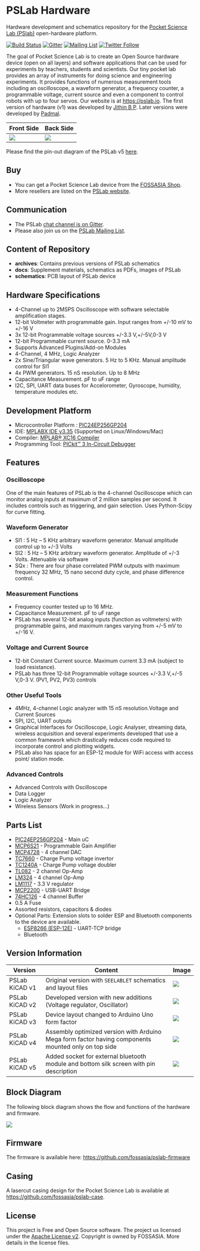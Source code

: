 # PSLab Hardware

Hardware development and schematics repository for the [Pocket Science Lab (PSlab)](https://pslab.io) open-hardware platform.

[![Build Status](https://travis-ci.org/fossasia/pslab-hardware.svg?branch=master)](https://travis-ci.org/fossasia/pslab-hardware)
[![Gitter](https://badges.gitter.im/fossasia/pslab.svg)](https://gitter.im/fossasia/pslab?utm_source=badge&utm_medium=badge&utm_campaign=pr-badge)
[![Mailing List](https://img.shields.io/badge/Mailing%20List-FOSSASIA-blue.svg)](https://groups.google.com/forum/#!forum/pslab-fossasia)
[![Twitter Follow](https://img.shields.io/twitter/follow/pslabio.svg?style=social&label=Follow&maxAge=2592000?style=flat-square)](https://twitter.com/pslabio)

The goal of Pocket Science Lab is to create an Open Source hardware device (open on all layers) and software applications that can be used for experiments by teachers, students and scientists. Our tiny pocket lab provides an array of instruments for doing science and engineering experiments. It provides functions of numerous measurement tools including an oscilloscope, a waveform generator, a frequency counter, a programmable voltage, current source and even a component to control robots with up to four servos. Our website is at https://pslab.io. The first version of hardware (v1) was developed by [Jithin B P](https://github.com/jithinbp). Later versions were developed by [Padmal](https://github.com/CloudyPadmal).

Front Side                        | Back Side
 -------------------------------- | ----------------------------------
![](docs/images/PSLab_v5_top.png) | ![](docs/images/PSLab_v5_bottom.png)

Please find the pin-out diagram of the PSLab v5 [here](docs/pin_layouts/PSLab_Pin_Layout.pdf).

## Buy

* You can get a Pocket Science Lab device from the [FOSSASIA Shop](https://fossasia.com).
* More resellers are listed on the [PSLab website](https://pslab.io/shop/).

## Communication

* The PSLab [chat channel is on Gitter](https://gitter.im/fossasia/pslab).
* Please also join us on the [PSLab Mailing List](https://groups.google.com/forum/#!forum/pslab-fossasia).

## Content of Repository

* **archives**: Contains previous versions of PSLab schematics
* **docs**: Supplement materials, schematics as PDFs, images of PSLab
* **schematics**: PCB layout of PSLab device

## Hardware Specifications

* 4-Channel up to 2MSPS Oscilloscope with software selectable amplification stages.
* 12-bit Voltmeter with programmable gain. Input ranges from +/-10 mV to +/-16 V
* 3x 12-bit Programmable voltage sources +/-3.3 V,+/-5V,0-3 V
* 12-bit Programmable current source. 0-3.3 mA
* Supports Advanced Plugins/Add-on Modules
* 4-Channel, 4 MHz, Logic Analyzer
* 2x Sine/Triangular wave generators. 5 Hz to 5 KHz. Manual amplitude control for SI1
* 4x PWM generators. 15 nS resolution. Up to 8 MHz
* Capacitance Measurement. pF to uF range
* I2C, SPI, UART data buses for Accelorometer, Gyroscope, humidity, temperature modules etc.

## Development Platform

* Microcontroller Platform : [PIC24EP256GP204](http://www.microchip.com/wwwproducts/en/PIC24EP256GP204)
* IDE: [MPLABX IDE v3.35](http://www.microchip.com/mplab/mplab-x-ide) (Supported on Linux/Windows/Mac)
* Compiler: [MPLAB® XC16 Compiler](http://www.microchip.com/mplab/compilers)
* Programming Tool: [PICkit™ 3 In-Circuit Debugger](http://www.microchip.com/Developmenttools/ProductDetails.aspx?PartNO=PG164130)

## Features

### Oscilloscope

One of the main features of PSLab is the 4-channel Oscilloscope which can monitor analog inputs at maximum of 2 million samples per second. It includes controls such as triggering, and gain selection. Uses Python-Scipy for curve fitting.

### Waveform Generator

* SI1 : 5 Hz – 5 KHz arbitrary waveform generator. Manual amplitude control up to +/-3 Volts
* SI2 : 5 Hz – 5 KHz arbitrary waveform generator. Amplitude of +/-3 Volts. Attenuable via software
* SQx : There are four phase correlated PWM outputs with maximum frequency 32 MHz, 15 nano second duty cycle, and phase difference control.

### Measurement Functions

* Frequency counter tested up to 16 MHz.
* Capacitance Measurement. pF to uF range
* PSLab has several 12-bit analog inputs (function as voltmeters) with programmable gains, and maximum ranges varying from +/-5 mV to +/-16 V.

### Voltage and Current Source

* 12-bit Constant Current source. Maximum current 3.3 mA (subject to load resistance).
* PSLab has three 12-bit Programmable voltage sources +/-3.3 V,+/-5 V,0-3 V. (PV1, PV2, PV3) controls

### Other Useful Tools

* 4MHz, 4-channel Logic analyzer with 15 nS resolution.Voltage and Current Sources
* SPI, I2C, UART outputs
* Graphical Interfaces for Oscilloscope, Logic Analyser, streaming data, wireless acquisition and several experiments developed that use a common framework which drastically reduces code required to incorporate control and plotting widgets.
* PSLab also has space for an ESP-12 module for WiFi access with access point/ station mode.

### Advanced Controls
* Advanced Controls with Oscilloscope
* Data Logger
* Logic Analyzer
* Wireless Sensors (Work in progress…)

## Parts List

* [PIC24EP256GP204](http://www.microchip.com/wwwproducts/en/PIC24EP256GP204) - Main uC
* [MCP6S21](http://www.microchip.com/wwwproducts/en/mcp6s21) - Programmable Gain Amplifier
* [MCP4728](http://www.microchip.com/wwwproducts/en/mcp4728) - 4 channel DAC
* [TC7660](http://www.microchip.com/wwwproducts/en/TC7660) - Charge Pump voltage invertor
* [TC1240A](http://www.microchip.com/wwwproducts/en/TC1240A) - Charge Pump voltage doubler
* [TL082](http://www.ti.com/product/TL082) - 2 channel Op-Amp
* [LM324](http://www.ti.com/product/LM324) - 4 channel Op-Amp
* [LM1117](http://www.ti.com/product/LM1117) - 3.3 V regulator
* [MCP2200](http://www.microchip.com/wwwproducts/en/MCP2200) - USB-UART Bridge
* [74HC126](http://www.ti.com/product/SN74HC126) - 4 channel Buffer
* 0.5 A Fuse
* Assorted resistors, capacitors & diodes
* Optional Parts: Extension slots to solder ESP and Bluetooth components to the device are available.
  * [ESP8266 (ESP-12E)](https://www.adafruit.com/product/2491) - UART-TCP bridge
  * Bluetooth

## Version Information

| Version | Content | Image |
| -------------- | ------- | ------- |
| PSLab KiCAD v1   | Original version with `SEELABLET` schematics and layout files | ![](docs/images/pslab_version_previews/PSLab_v1.png) |
| PSLab KiCAD v2 | Developed version with new additions (Voltage regulator, Oscillator) | ![](docs/images/pslab_version_previews/PSLab_v2.png) |
| PSLab KiCAD v3 | Device layout changed to Arduino Uno form factor | ![](docs/images/pslab_version_previews/PSLab_v3.png) |
| PSLab KiCAD v4 | Assembly optimized version with Arduino Mega form factor having components mounted only on top side | ![](docs/images/pslab_version_previews/PSLab_v4.png) |
| PSLab KiCAD v5 | Added socket for external bluetooth module and bottom silk screen with pin description | ![](docs/images/pslab_version_previews/PSLab_v5.png) |

## Block Diagram

The following block diagram shows the flow and functions of the hardware and firmware.

![](docs/images/blockdiag.png)

## Firmware

The firmware is available here: https://github.com/fossasia/pslab-firmware

## Casing

A lasercut casing design for the Pocket Science Lab is available at https://github.com/fossasia/pslab-case.

## License

This project is Free and Open Source software. The project us licensed under the [Apache License v2](LICENSE). Copyright is owned by FOSSASIA. More details in the license files.
